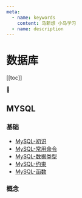 ```yaml
---
meta:
  - name: keywords
    content: 马新想 小马学习 
  - name: description
---
```


# 数据库

[[toc]]

:horse:



## MYSQL


### 基础

- [MySQL-初识](http://www.bjpowernode.com/tutorial_mysql/)
- [MySQL-常用命令](/database/mysql/init)
- [MySQL-数据类型](/database/mysql/data-type)
- [MySQL-约束](http://www.bjpowernode.com/tutorial_mysql/429.html)
- [MySQL-函数](http://www.bjpowernode.com/tutorial_mysql/394.html)

### 概念